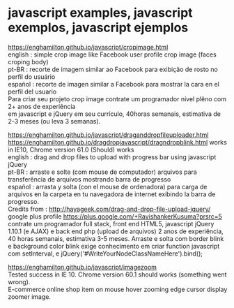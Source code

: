 # javascript examples, javascript exemplos, javascript ejemplos

https://enghamilton.github.io/javascript/cropimage.html<br/>
english : simple crop image like Facebook user profile crop image (faces croping body)<br/>
pt-BR : recorte de imagem similar ao Facebook para exibição de rosto no perfil do usuário<br/>
español : recorte de imagen similar a Facebook para mostrar la cara en el perfil del usuario<br/>
Para criar seu projeto crop image contrate um programador nível plêno com 2+ anos de experiência<br/>
em javascript e jQuery em seu currículo, 40horas semanais, estimativa de 2-3 meses (ou leva 3 semanas).


https://enghamilton.github.io/javascript/draganddropfileuploader.html<br/>
https://enghamilton.github.io/dragdropjavascript/dragndropblink.html  works in IE10, Chrome version 61.0 (Should) works<br/>
english : drag and drop files to upload with progress bar using javascript jQuery<br/>
pt-BR : arraste e solte (com mouse de computador) arquivos para transferência de arquivos mostrando barra de progresso<br/>
español : arrasta y solta (con el mouse de ordenadora) para carga de arquivos en la carpeta en tu navegadora de internet
exibindo la barra de progresso.<br/>
Credits from : http://hayageek.com/drag-and-drop-file-upload-jquery/  google plus profile https://plus.google.com/+RavishankerKusuma?prsrc=5<br/>
contrate um programador full stack, front end HTML5, javascript jQuery 1.10.1 (e AJAX) e back end php (upload de arquivos)
2 anos de experiência, 40 horas semanais, estimativa 3-5 meses. Arraste e solta com border blink e background color blink
exige conhecimento em criar function javascript com setInterval, e jQuery('#WriteYourNodeClassNameHere').bind();

https://enghamilton.github.io/javascript/imagezoom<br/>
Tested success in IE 10. Chrome version 60.1 should works (something went wrong).<br/>
E-commerce online shop item on mouse hover zooming edge cursor display zoomer image.
